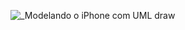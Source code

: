 ![_Modelando o iPhone com UML draw](https://github.com/egroehs/dio-projetos/assets/122320700/225e96f0-8e08-4c53-80e6-47c674c412a6)
